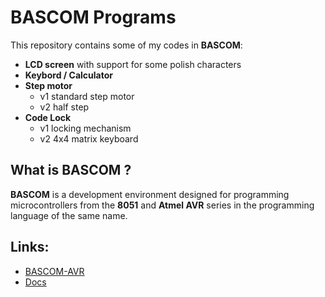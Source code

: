 # BASCOM Programs

This repository contains some of my codes in **BASCOM**:

- **LCD screen** with support for some polish characters
- **Keybord / Calculator**
- **Step motor**
    - v1 standard step motor
    - v2 half step
- **Code Lock**
    - v1 locking mechanism
    - v2 4x4 matrix keyboard

## What is BASCOM ?

**BASCOM** is a development environment designed for programming microcontrollers from the **8051** and **Atmel AVR** series in the programming language of the same name.

## Links:
- [BASCOM-AVR](https://www.mcselec.com/index.php?option=com_content&task=view&id=14&Itemid=103)
- [Docs](https://avrhelp.mcselec.com/index.html)
